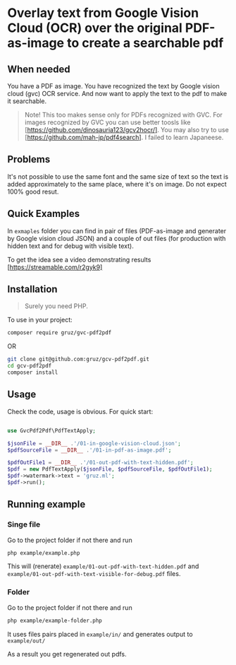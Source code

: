 # Overlay text from Google Vision Cloud (OCR) over the original PDF-as-image to create a searchable pdf

## When needed

You have a PDF as image. You have recognized the text by Google vision cloud  (gvc) OCR service.
And now want to apply the text to the pdf to make it searchable.

> Note! This too makes sense only for PDFs recognized with GVC.
> For images recognized by GVC you can use better toosls like [https://github.com/dinosauria123/gcv2hocr/].
> You may also try to use [https://github.com/mah-jp/pdf4search]. I failed to learn Japaneese.

## Problems

It's not possible to use the same font and the same size of text so the text is added approximately to the same place,
where it's on image. Do not expect 100% good resut.

## Quick Examples

In `exmaples` folder you can find in pair of files (PDF-as-image and generater by Google vision cloud JSON) and
a couple of out files (for production with hidden text and for debug with visible text).

To get the idea see a video demonstrating results [https://streamable.com/r2gyk9]

## Installation

> Surely you need PHP.

To use in your project:

```bash
composer require gruz/gvc-pdf2pdf
```

OR

```bash
git clone git@github.com:gruz/gcv-pdf2pdf.git
cd gcv-pdf2pdf
composer install

```

## Usage

Check the code, usage is obvious. For quick start:

```php

use GvcPdf2Pdf\PdfTextApply;

$jsonFile = __DIR__ .'/01-in-google-vision-cloud.json';
$pdfSourceFile = __DIR__ .'/01-in-pdf-as-image.pdf';

$pdfOutFile1 = __DIR__ .'/01-out-pdf-with-text-hidden.pdf';
$pdf = new PdfTextApply($jsonFile, $pdfSourceFile, $pdfOutFile1);
$pdf->watermark->text = 'gruz.ml';
$pdf->run();
```

## Running example

### Singe file

Go to the project folder if not there and run

```bash
php example/example.php
```

This will (renerate) `example/01-out-pdf-with-text-hidden.pdf` and `example/01-out-pdf-with-text-visible-for-debug.pdf` files.

### Folder

Go to the project folder if not there and run

```bash
php example/example-folder.php
```

It uses files pairs placed in `example/in/` and generates output to `example/out/`

As a result you get regenerated out pdfs.

